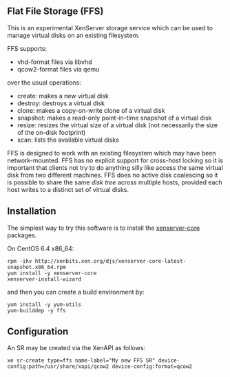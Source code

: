 Flat File Storage (FFS)
-----------------------

This is an experimental XenServer storage service which can be
used to manage virtual disks on an existing filesystem.

FFS supports:

  * vhd-format files via libvhd
  * qcow2-format files via qemu

over the usual operations:

  * create: makes a new virtual disk
  * destroy: destroys a virtual disk
  * clone: makes a copy-on-write clone of a virtual disk
  * snapshot: makes a read-only point-in-time snapshot of a virtual disk
  * resize: resizes the virtual size of a virtual disk (not necessarily the size of the on-disk footprint)
  * scan: lists the available virtual disks

FFS is designed to work with an existing filesystem which may have
been network-mounted. FFS has no explicit support for cross-host locking
so it is important that clients not try to do anything silly like
access the same virtual disk from two different machines. FFS does
no active disk coalescing so it is possible to share the same *disk tree*
across multiple hosts, provided each host writes to a distinct set of
virtual disks.

Installation
------------

The simplest way to try this software is to install the
[xenserver-core](http://www.xenserver.org/blog.html)
packages.

On CentOS 6.4 x86_64:

```
rpm -ihv http://xenbits.xen.org/djs/xenserver-core-latest-snapshot.x86_64.rpm
yum install -y xenserver-core
xenserver-install-wizard
```

and then you can create a build environment by:

```
yum install -y yum-utils
yum-builddep -y ffs
```

Configuration
-------------

An SR may be created via the XenAPI as follows:

```
xe sr-create type=ffs name-label="My new FFS SR" device-config:path=/usr/share/xapi/qcow2 device-config:format=qcow2
```


